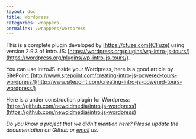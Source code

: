 ```yaml
---
layout: doc
title: Wordpress
categories: wrappers
permalink: /wrappers/wordpress
---
```


This is a complete plugin developed by [https://cfuze.com](CFuze) using version 2.9.3 of Intro.JS:  [https://wordpress.org/plugins/wp-intro-js-tours/](https://wordpress.org/plugins/wp-intro-js-tours/).

You can use IntroJS inside your Wordpress, here is a good article by SitePoint: [http://www.sitepoint.com/creating-intro-js-powered-tours-wordpress/](http://www.sitepoint.com/creating-intro-js-powered-tours-wordpress/)

Here is a under construction plugin for Wordpress: [https://github.com/newoldmedia/intro.js-wordpress](https://github.com/newoldmedia/intro.js-wordpress)

*Do you know a project that we didn't mention here? Please update the documentation on Github or [email](mailto:support@introjs.com) us.*
